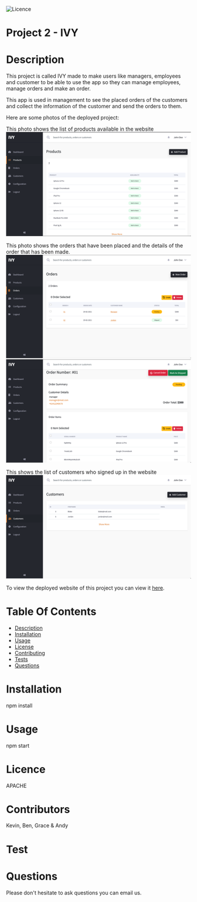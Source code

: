 ![Licence](https://img.shields.io/badge/LICENSEAPACHE-skyblue)
# Project 2 - IVY
# Description
This project is called IVY made to make users like managers, employees and customer to be able to use the app so they can manage employees, manage orders and make an order.

This app is used in management to see the placed orders of the customers and collect the information of the customer and send the orders to them. 

Here are some photos of the deployed project:

This photo shows the list of products available in the website
![products](./images/products.png)

This photo shows the orders that have been placed and the details of the order that has been made.
![orders](./images/orderlist.png)
![order-details](./images/orderdetails.png)

This shows the list of customers who signed up in the website
![customers](./images/customers.png)

To view the deployed website of this project you can view it [here](https://ivy-inventory-management.herokuapp.com/).
# Table Of Contents

  * [Description](#description)
  * [Installation](#installation)
  * [Usage](#usage)
  * [License](#license)
  * [Contributing](#contributing)
  * [Tests](#tests)
  * [Questions](#questions)
  
# Installation
npm install
# Usage
npm start
# Licence 
APACHE
# Contributors
Kevin, Ben, Grace & Andy
# Test 

# Questions 
Please don't hesitate to ask questions you can email us.